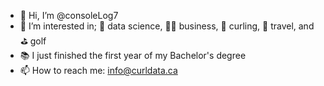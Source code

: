 - 👋 Hi, I’m @consoleLog7
- 👀 I’m interested in; 🧮 data science, 👨‍💼 business, 🥌 curling, 🧳 travel, and ⛳️ golf
- 📚 I just finished the first year of my Bachelor's degree
- 📫 How to reach me: info@curldata.ca

<!---
consoleLog7/consoleLog7 is a ✨ special ✨ repository because its `README.md` (this file) appears on your GitHub profile.
You can click the Preview link to take a look at your changes.
--->
